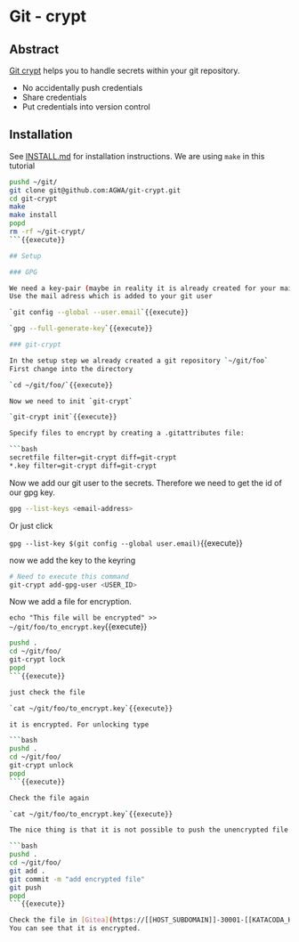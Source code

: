 # Git - crypt

## Abstract

[Git crypt](https://github.com/AGWA/git-crypt) helps you to handle secrets within your git repository.

- No accidentally push credentials
- Share credentials
- Put credentials into version control

## Installation

See [INSTALL.md](https://github.com/AGWA/git-crypt/blob/master/INSTALL.md) for installation instructions.
We are using `make` in this tutorial

```bash
pushd ~/git/
git clone git@github.com:AGWA/git-crypt.git
cd git-crypt
make
make install
popd
rm -rf ~/git-crypt/
```{{execute}}

## Setup

### GPG

We need a key-pair (maybe in reality it is already created for your mail adress)
Use the mail adress which is added to your git user

`git config --global --user.email`{{execute}}

`gpg --full-generate-key`{{execute}}

### git-crypt

In the setup step we already created a git repository `~/git/foo`
First change into the directory

`cd ~/git/foo/`{{execute}}

Now we need to init `git-crypt`

`git-crypt init`{{execute}}

Specify files to encrypt by creating a .gitattributes file:

```bash
secretfile filter=git-crypt diff=git-crypt
*.key filter=git-crypt diff=git-crypt
```

Now we add our git user to the secrets. Therefore we need to get the id of our gpg key.

```bash
gpg --list-keys <email-address>
```

Or just click

`gpg --list-key $(git config --global user.email)`{{execute}}

now we add the key to the keyring

```bash
# Need to execute this command
git-crypt add-gpg-user <USER_ID>
```

Now we add a file for encryption.

`echo "This file will be encrypted" >> ~/git/foo/to_encrypt.key`{{execute}}

```bash
pushd .
cd ~/git/foo/
git-crypt lock
popd
```{{execute}}

just check the file

`cat ~/git/foo/to_encrypt.key`{{execute}}

it is encrypted. For unlocking type

```bash
pushd .
cd ~/git/foo/
git-crypt unlock
popd
```{{execute}}

Check the file again

`cat ~/git/foo/to_encrypt.key`{{execute}}

The nice thing is that it is not possible to push the unencrypted file to git repo

```bash
pushd .
cd ~/git/foo/
git add .
git commit -m "add encrypted file"
git push
popd
```{{execute}}

Check the file in [Gitea](https://[[HOST_SUBDOMAIN]]-30001-[[KATACODA_HOST]].environments.katacoda.com/)
You can see that it is encrypted.
